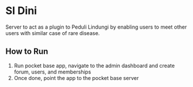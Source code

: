 # SI Dini

Server to act as a plugin to Peduli Lindungi by enabling users to meet other users with similar case of rare disease.

## How to Run

1. Run pocket base app, navigate to the admin dashboard and create forum, users, and memberships
2. Once done, point the app to the pocket base server
